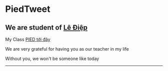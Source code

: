 # PiedTweet

## We are student of [Lê Điệp](https://www.facebook.com/nomadic.lodestar)

My Class [PIED tới đây](https://www.facebook.com/PiedTeam)

We are very grateful for having you as our teacher in my life

Without you, we won't be someone like today

---
